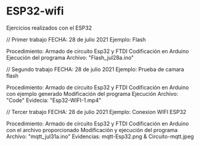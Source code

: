 # ESP32-wifi
Ejercicios realizados con el ESP32

// Primer trabajo
FECHA: 28 de julio 2021
Ejemplo: Flash

Procedimiento:
Armado de circuito Esp32 y FTDI
Codificación en Arduino 
Ejecución del programa 
Archivo: "Flash_jul28a.ino"

// Segundo trabajo
FECHA: 28 de julio 2021
Ejemplo: Prueba de camara flash

Procedimiento:
Armado de circuito Esp32 y FTDI
Codificación en Arduino con ejemplo generado
Modificación del programa
Ejecución
Archivo: "Code"
Evidecia: "Esp32-WIFI-1.mp4"


// Tercer trabajo
FECHA: 28 de julio 2021
Ejemplo: Conexion WIFI ESP32

Procedimiento:
Armado de circuito Esp32 y FTDI
Codificación en Arduino con el archivo proporcionado
Modificación y ejecución del programa
Archivo: "mqtt_jul31a.ino"
Evidencias: mqtt-Esp32.png & Circuito-mqtt.jpeg

